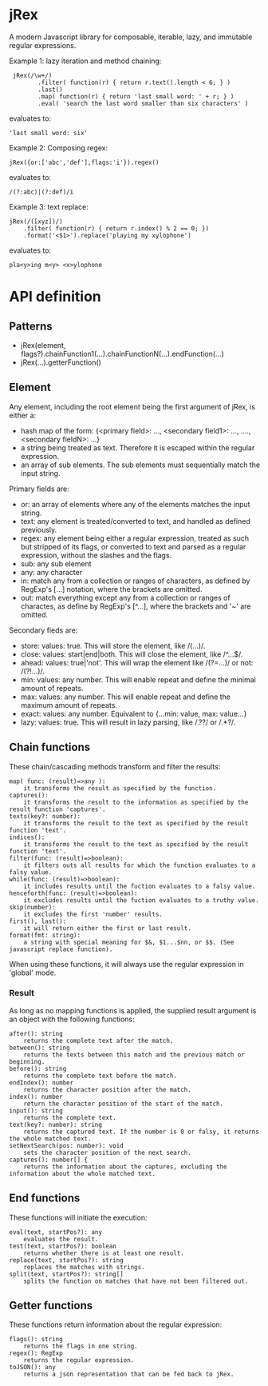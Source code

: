 # jRex
A modern Javascript library for composable, iterable, lazy, and immutable regular expressions.

Example 1: lazy iteration and method chaining:

     jRex(/\w+/)
            .filter( function(r) { return r.text().length < 6; } )
            .last()
            .map( function(r) { return 'last small word: ' + r; } )
            .eval( 'search the last word smaller than six characters' )

evaluates to:
    
    'last small word: six'

Example 2: Composing regex:

    jRex({or:['abc','def'],flags:'i'}).regex()
    
evaluates to:

    /(?:abc)|(?:def)/i

Example 3: text replace:

    jRex(/([xyz])/)
        .filter( function(r) { return r.index() % 2 == 0; })
        .format('<$1>').replace('playing my xylophone')
    
evaluates to:

    pla<y>ing m<y> <x>ylophone

API definition
==============
Patterns
--------
- jRex(element, flags?).chainFunction1(...).chainFunctionN(...).endFunction(...)
- jRex(...).getterFunction()

Element
-------
Any element, including the root element being the first argument of jRex, is either a:

- hash map of the form: {\<primary field>: ..., \<secondary field1>: ..., ...., \<secondary fieldN>: ...}
- a string being treated as text. Therefore it is escaped within the regular expression.
- an array of sub elements. The sub elements must sequentially match the input string.

Primary fields are:

- or: an array of elements where any of the elements matches the input string.
- text: any element is treated/converted to text, and handled as defined previously. 
- regex: any element being either a regular expression, treated as such but stripped of its flags, or converted to text and parsed as a regular expression, without the slashes and the flags.
- sub: any sub element 
- any: any character
- in: match any from a collection or ranges of characters, as defined by RegExp's [...] notation, where the brackets are omitted.
- out: match everything except any from a collection or ranges of charactes, as define by RegExp's [^...], where the brackets and '~' are omitted.

Secondary fieds are:

- store: values: true. This will store the element, like /(...)/.
- close: values: start|end|both. This will close the element, like /^...$/.
- ahead: values: true|'not'. This will wrap the element like /(?=...)/ or not: /(?!...)/.
- min: values: any number. This will enable repeat and define the minimal amount of repeats.
- max: values: any number. This will enable repeat and define the maximum amount of repeats.
- exact: values: any number. Equivalent to \{...min: value, max: value...\}
- lazy: values: true. This will result in lazy parsing, like /.??/ or /.*?/.

Chain functions
---------------
These chain/cascading methods transform and filter the results:

	map( func: (result)=>any ): 
	 	it transforms the result as specified by the function.
	captures(): 
		it transforms the result to the information as specified by the result function 'captures'.
	texts(key?: number): 
		it transforms the result to the text as specified by the result function 'text'.
	indices(): 
		it transforms the result to the text as specified by the result function 'text'.
	filter(func: (result)=>boolean): 
		it filters outs all results for which the function evaluates to a falsy value.
	while(func: (result)=>boolean): 
		it includes results until the fuction evaluates to a falsy value.
	henceforth(func: (result)=>boolean): 
		it excludes results until the fuction evaluates to a truthy value.
	skip(number): 
		it excludes the first 'number' results.
	first(), last(): 
		it will return either the first or last result.
	format(fmt: string): 
		a string with special meaning for $&, $1...$nn, or $$. (See javascript replace function).

When using these functions, it will always use the regular expression in 'global' mode.

### Result

As long as no mapping functions is applied, the supplied result argument is an object with the following functions:

	after(): string
		returns the complete text after the match.
	between(): string
		returns the texts between this match and the previous match or beginning.
	before(): string
		returns the complete text before the match.
	endIndex(): number
		returns the character position after the match.
	index(): number
		return the character position of the start of the match.
	input(): string
		returns the complete text.
	text(key?: number): string
		returns the captured text. If the number is 0 or falsy, it returns the whole matched text.
	setNextSearch(pos: number): void
		sets the character position of the next search.
	captures(): number[] {
		returns the information about the captures, excluding the information about the whole matched text.

End functions
-------------
These functions will initiate the execution:

	eval(text, startPos?): any
		evaluates the result.
	test(text, startPos?): boolean 
		returns whether there is at least one result.
	replace(text, startPos?): string
		replaces the matches with strings.
	split(text, startPos?): string[]
		splits the function on matches that have not been filtered out.

Getter functions
-----------------
These functions return information about the regular expression:

	flags(): string
		returns the flags in one string.
	regex(): RegExp 
		returns the regular expression.
	toJSON(): any
		returns a json representation that can be fed back to jRex.
